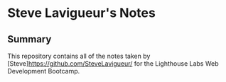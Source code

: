 # Steve Lavigueur's Notes
## Summary 

This repository contains all of the notes taken by [Steve]https://github.com/SteveLavigueur/ for the Lighthouse Labs Web Development Bootcamp.